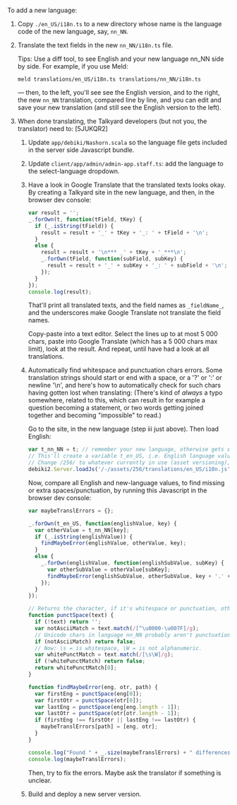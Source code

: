 
To add a new language:

1. Copy `./en_US/i18n.ts` to a new directory whose name is the language code of the new language,
   say, `nn_NN`.

2. Translate the text fields in the new `nn_NN/i18n.ts` file.

   Tips: Use a diff tool, to see English and your new language nn_NN side by side.
   For example, if you use Meld:

       meld translations/en_US/i18n.ts translations/nn_NN/i18n.ts

   — then, to the left, you'll see see the English version, and to the right,
   the new `nn_NN` translation, compared line by line,
   and you can edit and save your new translation
   (and still see the English version to the left).

3. When done translating, the Talkyard developers (but not you, the translator) need to: [5JUKQR2]

    1. Update `app/debiki/Nashorn.scala` so the language file gets included in the
        server side Javascript bundle.

    2. Update `client/app/admin/admin-app.staff.ts`: add the language
        to the select-language dropdown.

    3. Have a look in Google Translate that the translated texts looks okay.
       By creating a Talkyard site in the new language, and then, in the browser dev console:

       ```js
       var result = '';
       _.forOwn(t, function(tField, tKey) {
         if (_.isString(tField)) {
           result = result + '_' + tKey + '_: ' + tField + '\n';
         }
         else {
           result = result + '\n*** _' + tKey + '_***\n';
           _.forOwn(tField, function(subField, subKey) {
             result = result + '_' + subKey + '_: ' + subField + '\n';
           });
         }
       });
       console.log(result);
       ```

       That'll print all translated texts, and the field names as `_fieldName_`,
       and the underscores make Google Translate not translate the field names.

       Copy-paste into a text editor. Select the lines up to at most 5 000 chars,
       paste into Google Translate (which has a 5 000 chars max limit), look at the result.
       And repeat, until have had a look at all translations.

    4. Automatically find whitespace and punctuation chars errors. Some translation strings
       should start or end with a space, or a '?' or ':' or newline '\n',
       and here's how to automatically check for such chars having gotten lost when translating:
       (There's kind of *always* a typo somewhere, related to this, which can
       result in for example a question becoming a statement, or two words getting joined
       together and becoming "impossible" to read.)

       Go to the site, in the new language (step iii just above). Then load English:

       ```js
       var t_nn_NN = t; // remember your new language, otherwise gets overwritten
       // This'll create a variable t_en_US, i.e. English language values (and also overwrite `t`).
       // Change /256/ to whatever currently in use (asset versioning), look at the html source.
       debiki2.Server.loadJs('/-/assets/256/translations/en_US/i18n.js');
       ```

       Now, compare all English and new-language values, to find missing or extra spaces/punctuation,
       by running this Javascript in the browser dev console:

       ```js
       var maybeTranslErrors = {};

       _.forOwn(t_en_US, function(englishValue, key) {
         var otherValue = t_nn_NN[key];
         if (_.isString(englishValue)) {
           findMaybeError(englishValue, otherValue, key);
         }
         else {
           _.forOwn(englishValue, function(englishSubValue, subKey) {
             var otherSubValue = otherValue[subKey];
             findMaybeError(englishSubValue, otherSubValue, key + '.' + subKey);
           });
         }
       });

       // Returns the character, if it's whitespace or punctuation, otherwise returns '' or false.
       function punctSpace(text) {
         if (!text) return '';
         var notAsciiMatch = text.match(/[^\u0000-\u007F]/g);
         // Unicode chars in language nn_NN probably aren't punctuation or whitespace.
         if (notAsciiMatch) return false;
         // Now: \s = is whitespace, \W = is not alphanumeric.
         var whitePunctMatch = text.match(/[\s\W]/g);
         if (!whitePunctMatch) return false;
         return whitePunctMatch[0];
       }

       function findMaybeError(eng, otr, path) {
         var firstEng = punctSpace(eng[0]);
         var firstOtr = punctSpace(otr[0]);
         var lastEng = punctSpace(eng[eng.length - 1]);
         var lastOtr = punctSpace(otr[otr.length - 1]);
         if (firstEng !== firstOtr || lastEng !== lastOtr) {
           maybeTranslErrors[path] = [eng, otr];
         }
       }

       console.log("Found " + _.size(maybeTranslErrors) + " differences, saved in 'maybeTranslErrors':");
       console.log(maybeTranslErrors);
       ```

       Then, try to fix the errors. Maybe ask the translator if something is unclear.

    5. Build and deploy a new server version.

